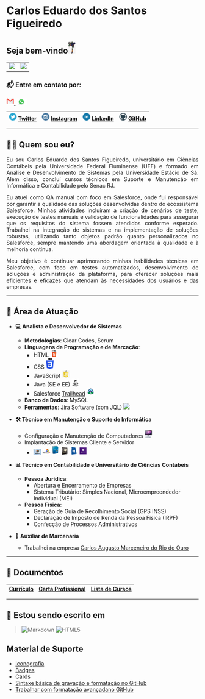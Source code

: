 # Carlos Eduardo dos Santos Figueiredo

## Seja bem-vindo<img src=".gitbook/assets/Diversos/rocklee.jpg" width="20px" />

<div id="SetorGit">
  <table>
    <tr>
      <td>
        <a href="https://github.com/carloseduardonit">
          <img height="180em" src="https://github-readme-stats.vercel.app/api?username=carloseduardonit&show_icons=true&theme=dracula&include_all_commits=true&count_private=true" />
        </a>
      </td>
      <td>
        <img height="180em" src="https://github-readme-stats.vercel.app/api/top-langs/?username=carloseduardonit&layout=compact&langs_count=16&theme=dracula" />
      </td>
    </tr>
  </table>
</div>

### 📬 Entre em contato por:
<a href="mailto:carlostecnico@mail.com?subject=Vim%20através%20do%20seu%20Perfil%20do%20GitHub" target="_blank">
  <img src=".gitbook/assets/Diversos/contato/email.png" width="20px" />
</a>
<a href="https://api.whatsapp.com/send?1=pt_BR&phone=5521985745077" target="_blank">
  <img src=".gitbook/assets/Diversos/contato/zapp.png" width="30px" />
</a>

| <img src=".gitbook/assets/RedeSocial/twitter.png" width="20px" /> [Twitter](https://twitter.com/Carlao_Me_Ajuda) | <img src=".gitbook/assets/RedeSocial/instagram.png" width="20px" /> [Instagram](https://www.instagram.com/carlao.me.ajuda/) | <img src=".gitbook/assets/RedeSocial/linkedin-1-.png" width="20px" /> [LinkedIn](https://www.linkedin.com/in/carlos-eduardo-dos-s-figueiredo/) | <img src=".gitbook/assets/RedeSocial/github.png" width="20px" /> [GitHub](https://github.com/carloseduardonit/) |
| :----------------------------------------------------: | :----------------------------------------------------: | :----------------------------------------------------: | :----------------------------------------------------: |

---

## 🙋‍♂️ Quem sou eu?

<p style="text-align: justify;">Eu sou Carlos Eduardo dos Santos Figueiredo, universitário em Ciências Contábeis pela Universidade Federal Fluminense (UFF) e formado em Análise e Desenvolvimento de Sistemas pela Universidade Estácio de Sá. Além disso, concluí cursos técnicos em Suporte e Manutenção em Informática e Contabilidade pelo Senac RJ.
</p>
<p style="text-align: justify;">Eu atuei como QA manual com foco em Salesforce, onde fui responsável por garantir a qualidade das soluções desenvolvidas dentro do ecossistema Salesforce. Minhas atividades incluíram a criação de cenários de teste, execução de testes manuais e validação de funcionalidades para assegurar que os requisitos do sistema fossem atendidos conforme esperado. Trabalhei na integração de sistemas e na implementação de soluções robustas, utilizando tanto objetos padrão quanto personalizados no Salesforce, sempre mantendo uma abordagem orientada à qualidade e à melhoria contínua.
</p>
<p style="text-align: justify;">Meu objetivo é continuar aprimorando minhas habilidades técnicas em Salesforce, com foco em testes automatizados, desenvolvimento de soluções e administração da plataforma, para oferecer soluções mais eficientes e eficazes que atendam às necessidades dos usuários e das empresas.
</p>

---

## 💼 Área de Atuação

- **💻 Analista e Desenvolvedor de Sistemas**
  - **Metodologias**: Clear Codes, Scrum
  - **Linguagens de Programação e de Marcação**:
    - HTML <img src=".gitbook/assets/Diversos/lingua/html5.png" width="20px" />
    - CSS <img src=".gitbook/assets/Diversos/lingua/css3.png" width="20px" />
    - JavaScript <img src=".gitbook/assets/Diversos/lingua/Javascript.png" width="20px" />
    - Java (SE e EE) <img src=".gitbook/assets/Diversos/lingua/Java3232.png" width="20px" />
    - Salesforce [Trailhead](https://trailblazer.me/id/cdossantosfigueiredo) <img src=".gitbook/assets/Sistema/trailhead.png" width="20px" />
  - **Banco de Dados**: MySQL
  - **Ferramentas**: Jira Software (com JQL) <img src=".gitbook/assets/Diversos/lingua/jira.png" width="20px" />

- **🛠️ Técnico em Manutenção e Suporte de Informática**
  - Configuração e Manutenção de Computadores <img src=".gitbook/assets/computador.jpeg" width="20px" />
  - Implantação de Sistemas Cliente e Servidor
    - <img src=".gitbook/assets/Sistema/w98.png" width="20px" /> <img src=".gitbook/assets/Sistema/wxp.png" width="20px" /> <img src=".gitbook/assets/Sistema/wVista.png" width="20px" /> <img src=".gitbook/assets/Sistema/w7.png" width="20px" /> <img src=".gitbook/assets/Sistema/w8.png" width="20px" /> <img src=".gitbook/assets/Sistema/w10.png" width="20px" />

- **📊 Técnico em Contabilidade e Universitário de Ciências Contábeis**
  - **Pessoa Jurídica**:
    - Abertura e Encerramento de Empresas
    - Sistema Tributário: Simples Nacional, Microempreendedor Individual (MEI)
  - **Pessoa Física**:
    - Geração de Guia de Recolhimento Social (GPS INSS)
    - Declaração de Imposto de Renda da Pessoa Física (IRPF)
    - Confecção de Processos Administrativos

- **🔨 Auxiliar de Marcenaria**
  - Trabalhei na empresa [Carlos Augusto Marceneiro do Rio do Ouro](https://carlos-augusto-marceneiro-no-rio-do-ouro.business.site/)

---

## 📄 Documentos

| [Currículo](https://drive.google.com/file/d/1HQ1wqTosYHGQHJKhGsdpX0U8uAJJWN8i/view?usp=sharing) | [Carta Profissional](https://drive.google.com/file/d/0B7rfd6FhJo5_OWZ2R1RxQmhoTHc/view?usp=sharing&resourcekey=0-sIi-FmHQr9D5PaieG-dp9Q) | [Lista de Cursos](https://drive.google.com/file/d/1LOcZqmoaS5Wr7uPK7eR-0OoVP36uWblm/view) |
| :----------------------------------------------------------: | :-------------------------------------------------------------: | :-------------------------------------------------------: |

---

## 📝 Estou sendo escrito em

> ![Markdown](https://img.shields.io/badge/Markdown-000?style=for-the-badge&logo=markdown)
> ![HTML5](https://img.shields.io/badge/HTML5-E34F26?style=for-the-badge&logo=html5&logoColor=white)

## Material de Suporte

- [Iconografia](https://github.com/ikatyang/emoji-cheat-sheet/tree/master?tab=readme-ov-file#activities)
- [Badges](https://github.com/digitalinnovationone/dio-lab-open-source/blob/main/utils/badges/badges.md)
- [Cards](https://github.com/digitalinnovationone/dio-lab-open-source/blob/main/utils/cards/github-stats.md)
- [Sintaxe básica de gravação e formatação no GitHub](https://docs.github.com/pt/get-started/writing-on-github/getting-started-with-writing-and-formatting-on-github/basic-writing-and-formatting-syntax)
- [Trabalhar com formatação avançadano GitHub](https://docs.github.com/pt/get-started/writing-on-github/working-with-advanced-formatting)

